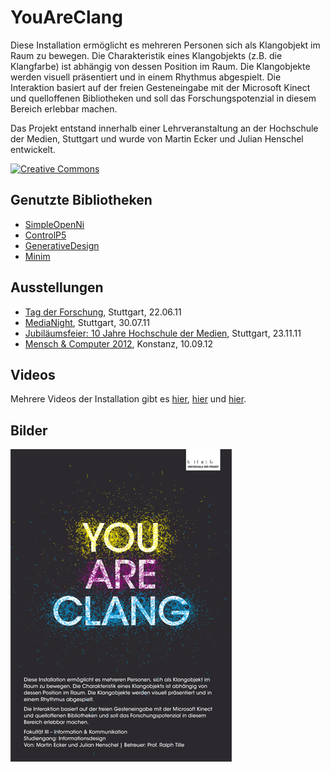 # YouAreClang

Diese Installation ermöglicht es mehreren Personen sich als Klangobjekt im Raum zu bewegen. Die Charakteristik eines Klangobjekts (z.B. die Klangfarbe) ist abhängig von dessen Position im Raum. Die Klangobjekte werden visuell präsentiert und in einem Rhythmus abgespielt. Die Interaktion basiert auf der freien Gesteneingabe mit der Microsoft Kinect und quelloffenen Bibliotheken und soll das Forschungspotenzial in diesem Bereich erlebbar machen. 

Das Projekt entstand innerhalb einer Lehrveranstaltung an der Hochschule der Medien, Stuttgart und wurde von Martin Ecker und Julian Henschel entwickelt.

[![Creative Commons](http://i.creativecommons.org/l/by-sa/3.0/88x31.png)](http://creativecommons.org/licenses/by-sa/3.0/deed.de)

## Genutzte Bibliotheken
- [SimpleOpenNi](http://code.google.com/p/simple-openni/)
- [ControlP5](http://www.sojamo.de/libraries/controlP5/)
- [GenerativeDesign](http://www.generative-gestaltung.de)
- [Minim](http://code.compartmental.net/tools/minim/)

## Ausstellungen
- [Tag der Forschung](http://www.hdm-stuttgart.de/view_news?ident=news20110628133023), Stuttgart, 22.06.11
- [MediaNight](http://www.hdm-stuttgart.de/medianight), Stuttgart, 30.07.11
- [Jubiläumsfeier: 10 Jahre Hochschule der Medien](http://www.hdm-stuttgart.de/view_news?ident=news20111124164737), Stuttgart, 23.11.11
- [Mensch & Computer 2012](http://www.interaktivinformiert.org), Konstanz, 10.09.12

## Videos

Mehrere Videos der Installation gibt es [hier](http://www.vimeo.com/25868787), [hier](http://www.vimeo.com/25937579) und [hier](http://www.vimeo.com/25454214).

## Bilder

![youareclang](https://github.com/JulianHenschel/YouAreClang/raw/master/pictures/YouAreClang_Poster.jpg)